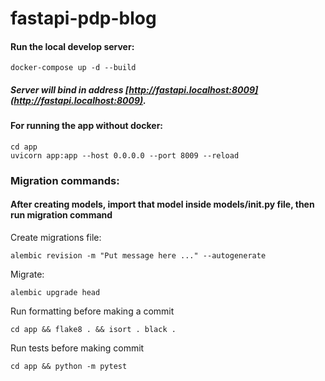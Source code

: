 # fastapi-pdp-blog

#### Run the local develop server:

    docker-compose up -d --build
  
##### Server will bind in address [http://fastapi.localhost:8009](http://fastapi.localhost:8009).



#### For running the app without docker:

```
cd app
uvicorn app:app --host 0.0.0.0 --port 8009 --reload
```

### Migration commands:
#### After creating models, import that model inside models/__init__.py file, then run migration command 
Create migrations file:
```
alembic revision -m "Put message here ..." --autogenerate
```

Migrate:
```
alembic upgrade head
```

Run formatting before making a commit
```
cd app && flake8 . && isort . black .
```

Run tests before making commit
```
cd app && python -m pytest
```